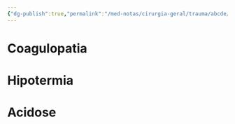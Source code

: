 ```yaml
---
{"dg-publish":true,"permalink":"/med-notas/cirurgia-geral/trauma/abcde/triade-da-morte/","tags":["review"]}
---
```



# Coagulopatia 

# Hipotermia

# Acidose
